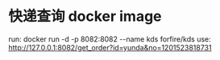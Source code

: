 # 快递查询 docker image
run: docker run -d -p 8082:8082 --name kds forfire/kds
use: http://127.0.0.1:8082/get_order?id=yunda&no=1201523818731
